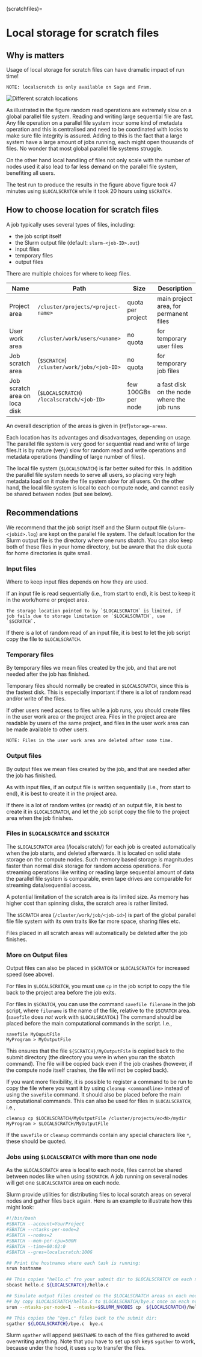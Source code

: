 (scratchfiles)=


# Local storage for scratch files

## Why is matters

Usage of local storage for scratch files can have dramatic impact of run time!
```
NOTE: localscratch is only available on Saga and Fram.
```
![Different scratch locations](img/localscratch.png) 

As illustrated in the figure random read operations are extremely slow on a global
parallel file system. Reading and writing large sequential file are fast. Any file operation on a
parallel file system incur some kind of metadata operation and this is centralised and need to be
coordinated with locks to make sure file integrity is assured. Adding to this is the fact that a 
large system have a large amount of jobs running, each might open thousands of files. No wonder that
most global parallel file systems struggle. 

On the other hand local handling of files not only scale with the number of nodes used it also lead
to far less demand on the parallel file system, benefiting all users. 

The test run to produce the results in the figure above figure took 47 minutes using `$LOCALSCRATCH`
while it took 20 hours using `$SCRATCH`.


## How to choose location for scratch files

A job typically uses several types of files, including:

- the job script itself
- the Slurm output file (default: `slurm-<job-ID>.out`)
- input files
- temporary files
- output files

There are multiple choices for where to keep files.

| Name                          | Path                                       | Size                  | Description                                  |
| -----------------             | ----------------------------------------   | --------------------- | -------------------------------------------- |
| Project area                  | `/cluster/projects/<project-name>`         | quota per project     | main project area, for permanent files       |
| User work area                | `/cluster/work/users/<uname>`              | no quota              | for temporary user files                     |
| Job scratch area              | (`$SCRATCH`) `/cluster/work/jobs/<job-ID>` | no quota              | for temporary job files                      |
| Job scratch area on loca disk | (`$LOCALSCRATCH`) `/localscratch/<job-ID>` | few 100GBs per node   | a fast disk on the node where the job runs   |

An overall description of the areas is given in {ref}`storage-areas`.

Each location has its advantages and disadvantages, depending on
usage. The parallel file system is very good for sequential read and 
write of large files.It is by nature (very) slow for random read and write
operations and metadata operations (handling of large number of files).

The local file system (`$LOCALSCRATCH`) is far better suited for this.
In addition the parallel file system needs to serve all users, so
placing very high metadata load on it make the file system slow for
all users. On the other hand, the local file system is local to each
compute node, and cannot easily be shared between nodes (but see
below).

## Recommendations

We recommend that the job script itself and the Slurm output file
(`slurm-<jobid>.log`) are kept on the parallel file system.
The default location for the Slurm output file is the directory where 
one runs sbatch. You can also keep both of these files in your home directory, 
but be aware that the disk quota for home directories is quite small.


### Input files

Where to keep input files depends on how they are used.

If an input file is read sequentially (i.e., from start to end), it is
best to keep it in the work/home or project area.

```{warning}
The storage location pointed to by `$LOCALSCRATCH` is limited, if
job fails due to storage limitation on `$LOCALSCRATCH`, use `$SCRATCH`.
```

If there is a lot of random read of an input file, it is best to let
the job script copy the file to `$LOCALSCRATCH`.

### Temporary files

By temporary files we mean files created by the job, and that are not 
needed after the job has finished.

Temporary files should normally be created in `$LOCALSCRATCH`, since
this is the fastest disk. This is especially important if there is a
lot of random read and/or write of the files.

If other users need access to files while a job runs, you should create
files in the user work area or the project area. Files in the project
area are readable by users of the same project, and files in the user
work area can be made available to other users.

```{warning}
NOTE: Files in the user work area are deleted after some time.
```

### Output files

By output files we mean files created by the job, and that are needed after the job has finished.

As with input files, if an output file is written sequentially (i.e.,
from start to end), it is best to create it in the project area.

If there is a lot of random writes (or reads) of an output file, it is
best to create it in `$LOCALSCRATCH`, and let the job script copy the file to
the project area when the job finishes.


### Files in `$LOCALSCRATCH` and `$SCRATCH`

The `$LOCALSCRATCH` area (/localscratch/<job-ID>) for each job is
created automatically when the job starts, and deleted afterwards. It
is located on solid state storage on the compute
nodes. Such memory based storage is magnitudes faster than normal disk
storage for random access operations. For streaming operations like
writing or reading large sequential amount of data the parallel file
system is comparable, even tape drives are comparable for streaming
data/sequential access.

A potential limitation of the scratch area is its limited size. As memory has 
higher cost than spinning disks, the scratch area is rather limited.

The `$SCRATCH` area (`/cluster/work/job/<job-id>`) is part of the global parallel
file file system with its own traits like far more space, sharing files etc. 

Files placed in all scratch areas will automatically be deleted after the job finishes.



### More on Output files

Output files can also be placed in `$SCRATCH` or `$LOCALSCRATCH` for
increased speed (see above).

For files in `$LOCALSCRATCH`, you must use `cp` in the job script to
copy the file back to the project area before the job exits.

For files in `$SCRATCH`, you can use the command `savefile filename`
in the job script, where `filename` is the name of the file, relative
to the `$SCRATCH` area. (`savefile` does *not* work with
`$LOCALSRCATCH`.) The command should be placed before the main
computational commands in the script. I.e.,
```
savefile MyOuputFile
MyProgram > MyOutputFile
``` 
This ensures that the file `${SCRATCH}/MyOutputFile` is
copied back to the submit directory (the directory you were in when you ran the 
sbatch command). The file will be copied back even if the job crashes 
(however, if the compute node itself crashes, the file will not be copied back).

If you want more flexibility, it is possible to register a command to
be run to copy the file where you want it by using `cleanup
<commandline>` instead of using the `savefile` command. It should also
be placed before the main computational commands. This can also be
used for files in `$LOCALSCRATCH`, i.e.,
```
cleanup cp $LOCALSCRATCH/MyOutputFile /cluster/projects/ec<N>/mydir
MyProgram > $LOCALSCRATCH/MyOutputFile
```

If the `savefile` or `cleanup` commands contain any special characters
like `*`, these should be quoted.


### Jobs using `$LOCALSCRATCH` with more than one node

As the `$LOCALSCRATCH` area is local to each node, files cannot be
shared between nodes like when using `$SCRATCH`. A job running on
several nodes will get one `$LOCALSCRATCH` area on each node.

Slurm provide utilities for distributing files to local scratch areas on several nodes and gather files back again. 
Here is an example to illustrate how this might look:
```bash
#!/bin/bash
#SBATCH --account=YourProject
#SBATCH --ntasks-per-node=2
#SBATCH --nodes=2
#SBATCH --mem-per-cpu=500M
#SBATCH --time=00:02:0
#SBATCH --gres=localscratch:100G

## Print the hostnames where each task is running:
srun hostname

## This copies "hello.c" fro your submit dir to $LOCALSCRATCH on each node:
sbcast hello.c ${LOCALSCRATCH}/hello.c

## Simulate output files created on the $LOCALSCRATCH areas on each node
## by copy $LOCALSCRATCH/hello.c to $LOCALSCRATCH/bye.c once on each node:
srun --ntasks-per-node=1 --ntasks=$SLURM_NNODES cp  ${LOCALSCRATCH}/hello.c ${LOCALSCRATCH}/bye.c

## This copies the "bye.c" files back to the submit dir:
sgather ${LOCALSCRATCH}/bye.c  bye.c
```

Slurm `sgather` will append `$HOSTNAME` to each of the files gathered
to avoid overwriting anything.  Note that you have to set up ssh keys
`sgather` to work, because under the hood, it uses `scp` to transfer
the files.
